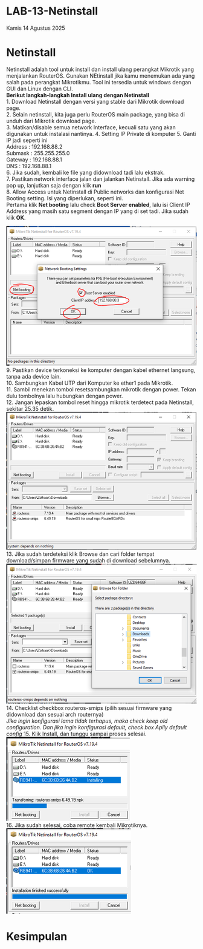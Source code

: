 # LAB-13-Netinstall
Kamis 14 Agustus 2025

# Netinstall
  Netinstall adalah tool untuk install dan install ulang perangkat Mikrotik yang menjalankan RouterOS. Gunakan NEtinstall jika kamu menemukan ada yang salah pada perangkat Mikrotikmu. Tool ini tersedia untuk windows dengan GUI dan Linux dengan CLI.    
  **Berikut langkah-langkah Install ulang dengan Netinstall**  
    1. Download Netinstall dengan versi yang stable dari Mikrotik download page.  
    2. Selain netinstall, kita juga perlu RouterOS main package, yang bisa di unduh dari Mikrotik download page.  
    3. Matikan/disable semua network Interface, kecuali satu yang akan digunakan untuk instalasi nantinya.
    4. Setting IP Private di komputer
    5. Ganti IP jadi seperti ini  
        Address : 192.168.88.2  
        Submask : 255.255.255.0  
        Gateway : 192.168.88.1  
        DNS     : 192.168.88.1  
    6. Jika sudah, kembali ke file yang didownload tadi lalu ekstrak.  
    7. Pastikan network interface jalan dan jalankan Netinstall. Jika ada warning pop up, lanjutkan saja dengan klik **run**  
    8. Allow Access untuk Netinstall di Public networks dan konfigurasi Net Booting setting. Isi yang diperlukan, seperti ini.  
    Pertama klik **Net booting** lalu check **Boot Server enabled**, lalu isi Client IP Address yang masih satu segment dengan IP yang di set tadi. Jika sudah klik **OK**.  
      
  ![testimoni](testimoni.PNG)  
    9. Pastikan device terkoneksi ke komputer dengan kabel ethernet langsung, tanpa ada device lain.  
    10. Sambungkan Kabel UTP dari Komputer ke ether1 pada Mikrotik.  
    11. Sambil menekan tombol resetsambungkan mikrotik dengan power. Tekan dulu tombolnya lalu hubungkan dengan power.  
    12. Jangan lepaskan tombol reset hingga mikrotik terdetect pada Netinstall, sekitar 25.35 detik.  
    ![netinstall](bmth.PNG)   
    13. Jika sudah terdeteksi klik Browse dan cari folder tempat download/simpan firmware yang sudah di download sebelumnya.  
    ![cari](wanted.PNG)
    14. Checklist checkbox routeros-smips (pilih sesuai firmware yang didownload dan sesuai arch routernya)  
    *Jika ingin konfigurasi lama tidak terhapus, maka check keep old configuration. Dan jika ingin konfigurasi default, check box Aplly default config*
    15. Klik Install, dan tunggu sampai proses selesai.  
    ![beres](installing.PNG)  
    16. Jika sudah selesai, coba remote kembali Mikrotiknya.  
    ![beres2](beres.PNG)


# Kesimpulan
